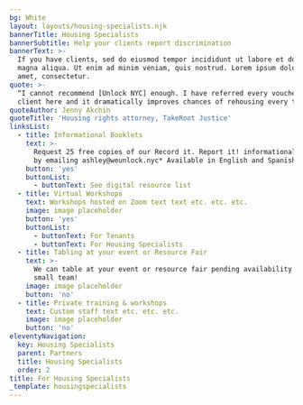 ```yaml
---
bg: White
layout: layouts/housing-specialists.njk
bannerTitle: Housing Specialists
bannerSubtitle: Help your clients report discrimination
bannerText: >-
  If you have clients, sed do eiusmod tempor incididunt ut labore et dolore
  magna aliqua. Ut enim ad minim veniam, quis nostrud. Lorem ipsum dolor sit
  amet, consectetur.
quote: >-
  “I cannot recommend [Unlock NYC] enough. I have referred every voucher-holding
  client here and it dramatically improves chances of rehousing every time.”
quoteAuthor: Jenny Akchin
quoteTitle: 'Housing rights attorney, TakeRoot Justice'
linksList:
  - title: Informational Booklets
    text: >-
      Request 25 free copies of our Record it. Report it! informational booklet
      by emailing ashley@weunlock.nyc* Available in English and Spanish
    button: 'yes'
    buttonList:
      - buttonText: See digital resource list
  - title: Virtual Workshops
    text: Workshops hosted on Zoom text text etc. etc. etc.
    image: image placeholder
    button: 'yes'
    buttonList:
      - buttonText: For Tenants
      - buttonText: For Housing Specialists
  - title: Tabling at your event or Resource Fair
    text: >-
      We can table at your event or resource fair pending availability – we’re a
      small team!
    image: image placeholder
    button: 'no'
  - title: Private training & workshops
    text: Custom staff text etc. etc. etc.
    image: image placeholder
    button: 'no'
eleventyNavigation:
  key: Housing Specialists
  parent: Partners
  title: Housing Specialists
  order: 2
title: For Housing Specialists
_template: housingspecialists
---
```


